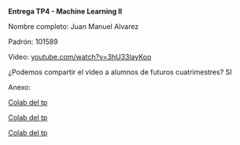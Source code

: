 ﻿**Entrega TP4 - Machine Learning II**

Nombre completo: Juan Manuel Alvarez 

Padrón: 101589

Video: [youtube.com/watch?v=3hU33layKoo](https://www.youtube.com/watch?v=3hU33layKoo)

¿Podemos compartir el video a alumnos de futuros cuatrimestres? SI 

Anexo:

[Colab del tp ](https://colab.research.google.com/drive/1lO_3ZZHwc2faYpQxGFMsAJObjmRdNiG0?usp=sharing)

[Colab del tp ](https://colab.research.google.com/drive/12FLYjStTRBiE2M0Gv1gOhKwaW8bbhqAw?usp=sharing)

[Colab del tp](https://colab.research.google.com/drive/1M_TMUi81k36cmk66kvtXM7ekTuEyXx1m?usp=sharing)
